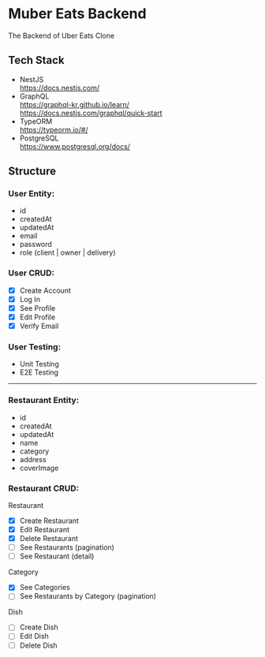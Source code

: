 # Muber Eats Backend

The Backend of Uber Eats Clone

## Tech Stack

- NestJS
  <br>https://docs.nestjs.com/
- GraphQL
  <br>https://graphql-kr.github.io/learn/
  <br>https://docs.nestjs.com/graphql/quick-start
- TypeORM
  <br>https://typeorm.io/#/
- PostgreSQL
  <br>https://www.postgresql.org/docs/

## Structure

### User Entity:

- id
- createdAt
- updatedAt
  <br>
- email
- password
- role (client | owner | delivery)

### User CRUD:

- [x] Create Account
- [x] Log In
- [x] See Profile
- [x] Edit Profile
- [x] Verify Email

### User Testing:

- Unit Testing
- E2E Testing

---

### Restaurant Entity:

- id
- createdAt
- updatedAt
  <br>
- name
- category
- address
- coverImage

### Restaurant CRUD:

Restaurant

- [x] Create Restaurant
- [x] Edit Restaurant
- [x] Delete Restaurant
- [ ] See Restaurants (pagination)
- [ ] See Restaurant (detail)

Category

- [x] See Categories
- [ ] See Restaurants by Category (pagination)

Dish

- [ ] Create Dish
- [ ] Edit Dish
- [ ] Delete Dish
